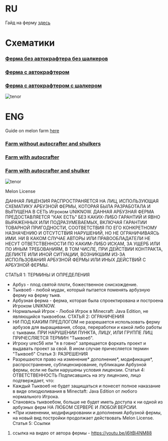 # RU

Гайд на ферму [здесь](https://youtu.be/j6ItBi4NM88)

# Схематики 

### [Ферма без автокрафтера без шалкеров](https://github.com/UNIKNOW0/Melon-Farm/releases/download/SWAG/Melon.farm.with.autocrafter.and.shulkers.by.Uniknow.litematic)

### [Ферма с автокрафтером](https://github.com/UNIKNOW0/Melon-Farm/releases/download/SWAG/Melon.farm.with.autocrafter.by.Uniknow.litematic)

### [Ферма с автокрафтером с шалкером](https://github.com/UNIKNOW0/Melon-Farm/releases/download/SWAG/Melon.farm.without.autocrafter.by.Uniknow.litematic)

![tenor](https://github.com/user-attachments/assets/af5aad35-c089-4064-be93-007f6ac1ea72)

# ENG

Guide on melon farm [here](https://youtu.be/j6ItBi4NM88)

### [Farm without autocrafter and shulkers](https://github.com/UNIKNOW0/Melon-Farm/releases/download/SWAG/Melon.farm.with.autocrafter.and.shulkers.by.Uniknow.litematic)

### [Farm with autocrafter](https://github.com/UNIKNOW0/Melon-Farm/releases/download/SWAG/Melon.farm.with.autocrafter.by.Uniknow.litematic)

### [Farm with autocrafter and shulker](https://github.com/UNIKNOW0/Melon-Farm/releases/download/SWAG/Melon.farm.without.autocrafter.by.Uniknow.litematic)

![tenor](https://github.com/user-attachments/assets/af5aad35-c089-4064-be93-007f6ac1ea72)


Melon License 

ДАННАЯ ЛИЦЕНЗИЯ РАСПРОСТРАНЯЕТСЯ НА ЛИЦ, ИСПОЛЬЗУЮЩАЯ СХЕМАТИКУ АРБУЗНОЙ ФЕРМЫ, КОТОРАЯ БЫЛА РАЗРАБОТАЛА И ВЫПУЩЕНА В СЕТЬ Игроком UNIKNOW. ДАННАЯ АРБУЗНАЯ ФЕРМА ПРЕДОСТАВЛЯЕТСЯ "КАК ЕСТЬ" БЕЗ КАКИХ-ЛИБО ГАРАНТИЙ И ЯВНО ВЫРАЖЕННЫХ ИЛИ ПОДРАЗУМЕВАЕМЫХ, ВКЛЮЧАЯ ГАРАНТИИ ТОВАРНОЙ ПРИГОДНОСТИ, СООТВЕТСТВИЯ ПО ЕГО КОНКРЕТНОМУ НАЗНАЧЕНИЮ И ОТСУТСТВИЯ НАРУШЕНИЙ, НО НЕ ОГРАНИЧИВАЯСЬ ИМИ. НИ В КАКОМ СЛУЧАЕ АВТОРЫ ИЛИ ПРАВООБЛАДАТЕЛИ НЕ НЕСУТ ОТВЕТСТВЕННОСТИ ПО КАКИМ-ЛИБО ИСКАМ, ЗА УЩЕРБ ИЛИ ПО ИНЫМ ТРЕБОВАНИЯМ, В ТОМ ЧИСЛЕ, ПРИ ДЕЙСТВИИ КОНТРАКТА, ДЕЛИКТЕ ИЛИ ИНОЙ СИТУАЦИИ, ВОЗНИКШИМ ИЗ-ЗА ИСПОЛЬЗОВАНИЯ АРБУЗНОЙ ФЕРМЫ ИЛИ ИНЫХ ДЕЙСТВИЙ С АРБУЗНОЙ ФЕРМЫ.

СТАТЬЯ 1: ТЕРМИНЫ И ОПРЕДЕЛЕНИЯ
- Арбуз - плод святой плоти, божественное снисхождение.
- Тыквоеб - любой мудак, который пытается поменять арбузную ферму на ферму тыкв.
- Арбузная ферма - ферма, которая была спроектирована и построена Игроком UNIKNOW. 
- Нормальный Игрок - Любой Игрок в Minecraft: Java Edition, не являющийся тыквоебом.
СТАТЬЯ 2: ОГРАНИЧЕНИЯ
- НИ ПОД КАКИМ ПРЕДЛОГОМ не разрешается использовать ферму арбузов для выращивания, сбора, переработки и какой либо работы с тыквами. ПРИ НАРУШЕНИИ ПУНКТА, ЛИЦУ, ИЛИ ГРУППЕ ЛИЦ ПРИЧЕСЛЯЕТСЯ ТЕРМИН "Тыквоеб".
- Игроку urec56 или "я в говно" запрещается форкать проект и выдавать проект за свой. В ином случае причесляется термин "Тыквоеб"
Статья 3: РАЗРЕШЕНИЯ
- Разрешаются право на изменение* дополнение*, модификация*, распространение, сублицензирование, публикации Арбузной фермы, если не были нарушены условия лицензии.
Статья 4: ОТВЕТСТВЕННОСТЬ
Подписавшись на эту лицензию, лицо подтверждает, что:
- Каждый Тыквоеб не будет защищаться и понесет полное наказание в виде опиздюливания в Minectaft: Java Edition от любого нормального Игрока.
- Становясь тыквоебом, больше не будет иметь доступа к ни одной из арбузных ферм НА ЛЮБОМ СЕРВЕРЕ И ЛЮБОЙ ВЕРСИИ. 
- *При изменении, модифицировании и дополнения Арбузной фермы, на новый вид постройки продолжает действовать Melon License.
Статья 5: Ссылки
1. ссылка на видео от автора фермы -  https://youtu.be/j6ItBi4NM88
